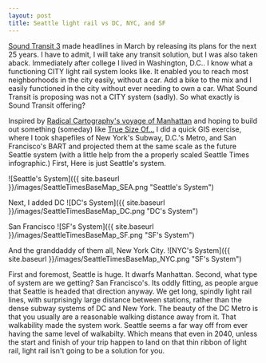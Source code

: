 ```yaml
---
layout: post
title: Seattle light rail vs DC, NYC, and SF
---
```


 [Sound Transit 3](http://www.soundtransit.org/Projects-and-Plans/Sound-Transit-3) made headlines in March by releasing its plans for the next 25 years. I have to admit, I will take any transit solution, but I was also taken aback. Immediately after college I lived in Washington, D.C.. I know what a functioning CITY light rail system looks like. It enabled you to reach most neighborhoods in the city easily, without a car. Add a bike to the mix and I easily functioned in the city without ever needing to own a car. What Sound Transit is proposing was not a CITY system (sadly). So what exactly is Sound Transit offering? 
 
 Inspired by [Radical Cartography's voyage of Manhattan](http://www.radicalcartography.net/index.html?manhattan) and hoping to build out something (someday) like [True Size Of...](http://thetruesize.com/) I did a quick GIS exercise, where I took shapefiles of New York's Subway, D.C.'s Metro, and San Francisco's BART and projected them at the same scale as the future Seattle system (with a little help from the a properly scaled Seattle Times infographic.) First, Here is just Seattle's system.
 
 ![Seattle's System]({{ site.baseurl }}/images/SeattleTimesBaseMap_SEA.png "Seattle's System")
 
 Next, I added DC
 ![DC's System]({{ site.baseurl }}/images/SeattleTimesBaseMap_DC.png "DC's System")
 
 San Francisco 
  ![SF's System]({{ site.baseurl }}/images/SeattleTimesBaseMap_SF.png "SF's System")
 
 And the granddaddy of them all, New York City. 
![NYC's System]({{ site.baseurl }}/images/SeattleTimesBaseMap_NYC.png "SF's System")

First and foremost, Seattle is huge. It dwarfs Manhattan. Second, what type of system are we getting? San Francisco's. Its oddly fitting, as people argue that Seattle is headed that direction anyway. We get long, spindly light rail lines, with surprisingly large distance between stations, rather than the dense subway systems of DC and New York. The beauty of the DC Metro is that you usually are a reasonable walking distance away from it. That walkability made the system work. Seattle seems a far way off from ever having the same level of walkabilty. Which means that even in 2040, unless the start and finish of your trip happen to land on that thin ribbon of light rail, light rail isn't going to be a solution for you. 

